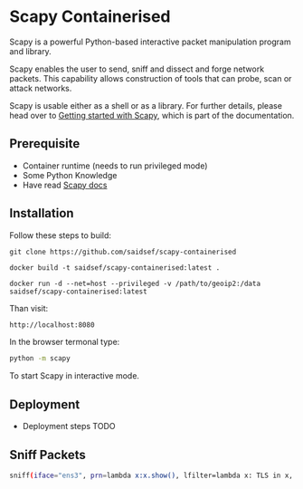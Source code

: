# Scapy Containerised

Scapy is a powerful Python-based interactive packet manipulation program and library.

Scapy enables the user to send, sniff and dissect and forge network packets. This capability allows construction of tools that can probe, scan or attack networks.

Scapy is usable either as a shell or as a library. For further details, please head over to [Getting started with Scapy](https://scapy.readthedocs.io/en/latest/introduction.html), which is part of the documentation.

## Prerequisite
 - Container runtime (needs to run privileged mode)
 - Some Python Knowledge
 - Have read [Scapy docs](https://scapy.readthedocs.io/en/latest/introduction.html)

## Installation

Follow these steps to build:

```shell
git clone https://github.com/saidsef/scapy-containerised
```

```shell
docker build -t saidsef/scapy-containerised:latest .
```

```shell
docker run -d --net=host --privileged -v /path/to/geoip2:/data saidsef/scapy-containerised:latest
```

Than visit:
```sh
http://localhost:8080
```

In the browser termonal type:
```sh
python -m scapy
```

To start Scapy in interactive mode. 

## Deployment
 - Deployment steps TODO

## Sniff Packets

```sh
sniff(iface="ens3", prn=lambda x:x.show(), lfilter=lambda x: TLS in x, count=100)  
```